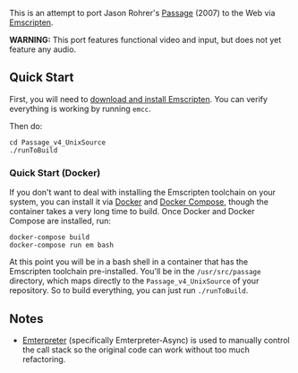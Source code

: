 This is an attempt to port Jason Rohrer's [Passage][] (2007) to the Web via
[Emscripten][].

**WARNING:** This port features functional video and input, but does not
yet feature any audio.

## Quick Start

First, you will need to [download and install Emscripten][download]. You can
verify everything is working by running `emcc`.

Then do:

```
cd Passage_v4_UnixSource
./runToBuild
```

### Quick Start (Docker)

If you don't want to deal with installing the Emscripten toolchain on your
system, you can install it via [Docker][] and [Docker Compose][], though
the container takes a very long time to build. Once Docker and Docker Compose
are installed, run:

```
docker-compose build
docker-compose run em bash
```

At this point you will be in a bash shell in a container that has the
Emscripten toolchain pre-installed. You'll be in the `/usr/src/passage`
directory, which maps directly to the `Passage_v4_UnixSource` of your
repository. So to build everything, you can just run `./runToBuild`.

## Notes

* [Emterpreter][] (specifically Emterpreter-Async) is used to manually
  control the call stack so the original code can work without too much
  refactoring.

[Passage]: http://hcsoftware.sourceforge.net/passage/
[Emscripten]: http://emscripten.org/
[Emterpreter]: https://github.com/kripken/emscripten/wiki/Emterpreter
[download]: http://kripken.github.io/emscripten-site/docs/getting_started/downloads.html
[Docker]: http://docker.com/
[Docker Compose]: https://docs.docker.com/compose/
